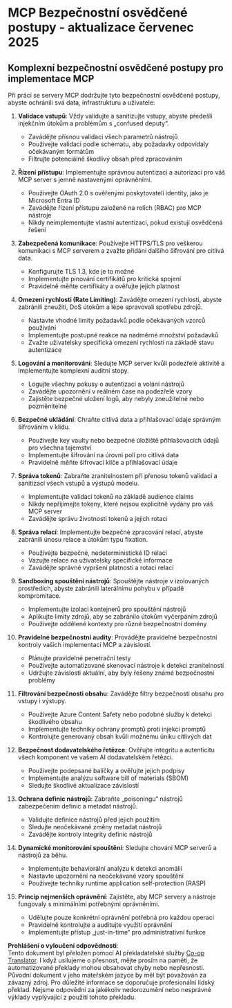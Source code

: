<!--
CO_OP_TRANSLATOR_METADATA:
{
  "original_hash": "c3f4ea5732d64bf965e8aa2907759709",
  "translation_date": "2025-07-17T13:45:52+00:00",
  "source_file": "02-Security/mcp-security-best-practices-2025.md",
  "language_code": "cs"
}
-->
# MCP Bezpečnostní osvědčené postupy - aktualizace červenec 2025

## Komplexní bezpečnostní osvědčené postupy pro implementace MCP

Při práci se servery MCP dodržujte tyto bezpečnostní osvědčené postupy, abyste ochránili svá data, infrastrukturu a uživatele:

1. **Validace vstupů**: Vždy validujte a sanitizujte vstupy, abyste předešli injekčním útokům a problémům s „confused deputy“.
   - Zavádějte přísnou validaci všech parametrů nástrojů
   - Používejte validaci podle schématu, aby požadavky odpovídaly očekávaným formátům
   - Filtrujte potenciálně škodlivý obsah před zpracováním

2. **Řízení přístupu**: Implementujte správnou autentizaci a autorizaci pro váš MCP server s jemně nastavenými oprávněními.
   - Používejte OAuth 2.0 s ověřenými poskytovateli identity, jako je Microsoft Entra ID
   - Zavádějte řízení přístupu založené na rolích (RBAC) pro MCP nástroje
   - Nikdy neimplementujte vlastní autentizaci, pokud existují osvědčená řešení

3. **Zabezpečená komunikace**: Používejte HTTPS/TLS pro veškerou komunikaci s MCP serverem a zvažte přidání dalšího šifrování pro citlivá data.
   - Konfigurujte TLS 1.3, kde je to možné
   - Implementujte pinování certifikátů pro kritická spojení
   - Pravidelně měňte certifikáty a ověřujte jejich platnost

4. **Omezení rychlosti (Rate Limiting)**: Zavádějte omezení rychlosti, abyste zabránili zneužití, DoS útokům a lépe spravovali spotřebu zdrojů.
   - Nastavte vhodné limity požadavků podle očekávaných vzorců používání
   - Implementujte postupné reakce na nadměrné množství požadavků
   - Zvažte uživatelsky specifická omezení rychlosti na základě stavu autentizace

5. **Logování a monitorování**: Sledujte MCP server kvůli podezřelé aktivitě a implementujte komplexní auditní stopy.
   - Logujte všechny pokusy o autentizaci a volání nástrojů
   - Zavádějte upozornění v reálném čase na podezřelé vzory
   - Zajistěte bezpečné uložení logů, aby nebyly zneužitelné nebo pozměnitelné

6. **Bezpečné ukládání**: Chraňte citlivá data a přihlašovací údaje správným šifrováním v klidu.
   - Používejte key vaulty nebo bezpečné úložiště přihlašovacích údajů pro všechna tajemství
   - Implementujte šifrování na úrovni polí pro citlivá data
   - Pravidelně měňte šifrovací klíče a přihlašovací údaje

7. **Správa tokenů**: Zabraňte zranitelnostem při přenosu tokenů validací a sanitizací všech vstupů a výstupů modelu.
   - Implementujte validaci tokenů na základě audience claims
   - Nikdy nepřijímejte tokeny, které nejsou explicitně vydány pro váš MCP server
   - Zavádějte správu životnosti tokenů a jejich rotaci

8. **Správa relací**: Implementujte bezpečné zpracování relací, abyste zabránili únosu relace a útokům typu fixation.
   - Používejte bezpečné, nedeterministické ID relací
   - Vazujte relace na uživatelsky specifické informace
   - Zavádějte správné vypršení platnosti a rotaci relací

9. **Sandboxing spouštění nástrojů**: Spouštějte nástroje v izolovaných prostředích, abyste zabránili laterálnímu pohybu v případě kompromitace.
   - Implementujte izolaci kontejnerů pro spouštění nástrojů
   - Aplikujte limity zdrojů, aby se zabránilo útokům vyčerpáním zdrojů
   - Používejte oddělené kontexty pro různé bezpečnostní domény

10. **Pravidelné bezpečnostní audity**: Provádějte pravidelné bezpečnostní kontroly vašich implementací MCP a závislostí.
    - Plánujte pravidelné penetrační testy
    - Používejte automatizované skenovací nástroje k detekci zranitelností
    - Udržujte závislosti aktuální, aby byly řešeny známé bezpečnostní problémy

11. **Filtrování bezpečnosti obsahu**: Zavádějte filtry bezpečnosti obsahu pro vstupy i výstupy.
    - Používejte Azure Content Safety nebo podobné služby k detekci škodlivého obsahu
    - Implementujte techniky ochrany promptů proti injekci promptů
    - Kontrolujte generovaný obsah kvůli možnému úniku citlivých dat

12. **Bezpečnost dodavatelského řetězce**: Ověřujte integritu a autenticitu všech komponent ve vašem AI dodavatelském řetězci.
    - Používejte podepsané balíčky a ověřujte jejich podpisy
    - Implementujte analýzu software bill of materials (SBOM)
    - Sledujte škodlivé aktualizace závislostí

13. **Ochrana definic nástrojů**: Zabraňte „poisoningu“ nástrojů zabezpečením definic a metadat nástrojů.
    - Validujte definice nástrojů před jejich použitím
    - Sledujte neočekávané změny metadat nástrojů
    - Zavádějte kontroly integrity definic nástrojů

14. **Dynamické monitorování spouštění**: Sledujte chování MCP serverů a nástrojů za běhu.
    - Implementujte behaviorální analýzu k detekci anomálií
    - Nastavte upozornění na neočekávané vzory spouštění
    - Používejte techniky runtime application self-protection (RASP)

15. **Princip nejmenších oprávnění**: Zajistěte, aby MCP servery a nástroje fungovaly s minimálními potřebnými oprávněními.
    - Udělujte pouze konkrétní oprávnění potřebná pro každou operaci
    - Pravidelně kontrolujte a auditujte využití oprávnění
    - Implementujte přístup „just-in-time“ pro administrativní funkce

**Prohlášení o vyloučení odpovědnosti**:  
Tento dokument byl přeložen pomocí AI překladatelské služby [Co-op Translator](https://github.com/Azure/co-op-translator). I když usilujeme o přesnost, mějte prosím na paměti, že automatizované překlady mohou obsahovat chyby nebo nepřesnosti. Původní dokument v jeho mateřském jazyce by měl být považován za závazný zdroj. Pro důležité informace se doporučuje profesionální lidský překlad. Nejsme odpovědní za jakékoliv nedorozumění nebo nesprávné výklady vyplývající z použití tohoto překladu.